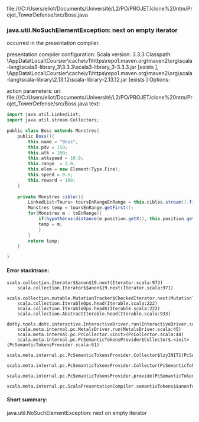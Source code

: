 file:///C:/Users/eliot/Documents/Université/L2/PO/PROJET/clone%20ntm/Projet_TowerDefense/src/Boss.java
### java.util.NoSuchElementException: next on empty iterator

occurred in the presentation compiler.

presentation compiler configuration:
Scala version: 3.3.3
Classpath:
<HOME>\AppData\Local\Coursier\cache\v1\https\repo1.maven.org\maven2\org\scala-lang\scala3-library_3\3.3.3\scala3-library_3-3.3.3.jar [exists ], <HOME>\AppData\Local\Coursier\cache\v1\https\repo1.maven.org\maven2\org\scala-lang\scala-library\2.13.12\scala-library-2.13.12.jar [exists ]
Options:



action parameters:
uri: file:///C:/Users/eliot/Documents/Université/L2/PO/PROJET/clone%20ntm/Projet_TowerDefense/src/Boss.java
text:
```scala
import java.util.LinkedList;
import java.util.stream.Collectors;

public class Boss extends Monstres{
    public Boss(){
        this.name = "Boss";
        this.pdv = 150;
        this.atk = 100;
        this.atkspeed = 10.0;
        this.range  = 2.0;
        this.elem = new Element(Type.Fire);
        this.speed = 0.5;
        this.reward = 100;
    }
    
    private Monstres cible(){
        LinkedList<Tours> toursEnRangeEnRange = this.cibles.stream().filter(p->hypothénus(distance(p.position.getX(),this.position.getX()), distance(p.position.getY(),this.position.getY())) <= this.range).collect(Collectors.toCollection(LinkedList::new));
        Monstres temp = toursEnRange.getFirst();
        for(Monstres m : toEnRange){
            if(hypothénus(distance(m.position.getX(), this.position.getX()),distance(m.position.getY(), this.position.getY()))<hypothénus(distance(temp.position.getX(), this.position.getX()),distance(temp.position.getY(), this.position.getY()))){
            temp = m;
            }
        }
        return temp;
    }

}

```



#### Error stacktrace:

```
scala.collection.Iterator$$anon$19.next(Iterator.scala:973)
	scala.collection.Iterator$$anon$19.next(Iterator.scala:971)
	scala.collection.mutable.MutationTracker$CheckedIterator.next(MutationTracker.scala:76)
	scala.collection.IterableOps.head(Iterable.scala:222)
	scala.collection.IterableOps.head$(Iterable.scala:222)
	scala.collection.AbstractIterable.head(Iterable.scala:933)
	dotty.tools.dotc.interactive.InteractiveDriver.run(InteractiveDriver.scala:168)
	scala.meta.internal.pc.MetalsDriver.run(MetalsDriver.scala:45)
	scala.meta.internal.pc.PcCollector.<init>(PcCollector.scala:44)
	scala.meta.internal.pc.PcSemanticTokensProvider$Collector$.<init>(PcSemanticTokensProvider.scala:61)
	scala.meta.internal.pc.PcSemanticTokensProvider.Collector$lzyINIT1(PcSemanticTokensProvider.scala:61)
	scala.meta.internal.pc.PcSemanticTokensProvider.Collector(PcSemanticTokensProvider.scala:61)
	scala.meta.internal.pc.PcSemanticTokensProvider.provide(PcSemanticTokensProvider.scala:90)
	scala.meta.internal.pc.ScalaPresentationCompiler.semanticTokens$$anonfun$1(ScalaPresentationCompiler.scala:110)
```
#### Short summary: 

java.util.NoSuchElementException: next on empty iterator